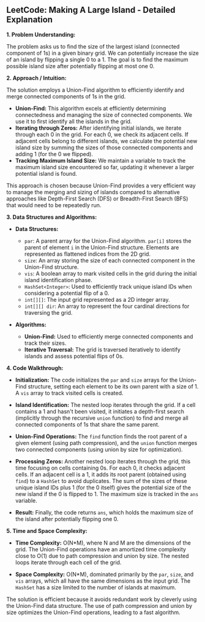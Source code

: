## LeetCode: Making A Large Island - Detailed Explanation

**1. Problem Understanding:**

The problem asks us to find the size of the largest island (connected component of 1s) in a given binary grid.  We can potentially increase the size of an island by flipping a single 0 to a 1. The goal is to find the maximum possible island size after potentially flipping at most one 0.


**2. Approach / Intuition:**

The solution employs a Union-Find algorithm to efficiently identify and merge connected components of 1s in the grid.  

* **Union-Find:** This algorithm excels at efficiently determining connectedness and managing the size of connected components. We use it to first identify all the islands in the grid. 
* **Iterating through Zeros:** After identifying initial islands, we iterate through each 0 in the grid. For each 0, we check its adjacent cells. If adjacent cells belong to different islands, we calculate the potential new island size by summing the sizes of those connected components and adding 1 (for the 0 we flipped). 
* **Tracking Maximum Island Size:** We maintain a variable to track the maximum island size encountered so far, updating it whenever a larger potential island is found.

This approach is chosen because Union-Find provides a very efficient way to manage the merging and sizing of islands compared to alternative approaches like Depth-First Search (DFS) or Breadth-First Search (BFS) that would need to be repeatedly run.


**3. Data Structures and Algorithms:**

* **Data Structures:**
    * `par`: A parent array for the Union-Find algorithm. `par[i]` stores the parent of element `i` in the Union-Find structure.  Elements are represented as flattened indices from the 2D grid.
    * `size`: An array storing the size of each connected component in the Union-Find structure.
    * `vis`: A boolean array to mark visited cells in the grid during the initial island identification phase.
    * `HashSet<Integer>`:  Used to efficiently track unique island IDs when considering a potential flip of a 0.
    * `int[][]`: The input grid represented as a 2D integer array.
    * `int[][] dir`: An array to represent the four cardinal directions for traversing the grid.

* **Algorithms:**
    * **Union-Find:** Used to efficiently merge connected components and track their sizes.
    * **Iterative Traversal:** The grid is traversed iteratively to identify islands and assess potential flips of 0s.


**4. Code Walkthrough:**

* **Initialization:** The code initializes the `par` and `size` arrays for the Union-Find structure, setting each element to be its own parent with a size of 1.  A `vis` array to track visited cells is created.

* **Island Identification:**  The nested loop iterates through the grid. If a cell contains a 1 and hasn't been visited, it initiates a depth-first search (implicitly through the recursive `union` function) to find and merge all connected components of 1s that share the same parent.

* **Union-Find Operations:**  The `find` function finds the root parent of a given element (using path compression), and the `union` function merges two connected components (using union by size for optimization).

* **Processing Zeros:**  Another nested loop iterates through the grid, this time focusing on cells containing 0s.  For each 0, it checks adjacent cells. If an adjacent cell is a 1, it adds its root parent (obtained using `find`) to a `HashSet` to avoid duplicates. The sum of the sizes of these unique island IDs plus 1 (for the 0 itself) gives the potential size of the new island if the 0 is flipped to 1. The maximum size is tracked in the `ans` variable.

* **Result:** Finally, the code returns `ans`, which holds the maximum size of the island after potentially flipping one 0.


**5. Time and Space Complexity:**

* **Time Complexity:** O(N*M), where N and M are the dimensions of the grid.  The Union-Find operations have an amortized time complexity close to O(1) due to path compression and union by size. The nested loops iterate through each cell of the grid.

* **Space Complexity:** O(N*M), dominated primarily by the `par`, `size`, and `vis` arrays, which all have the same dimensions as the input grid.  The `HashSet` has a size limited to the number of islands at maximum.  


The solution is efficient because it avoids redundant work by cleverly using the Union-Find data structure. The use of path compression and union by size optimizes the Union-Find operations, leading to a fast algorithm.
